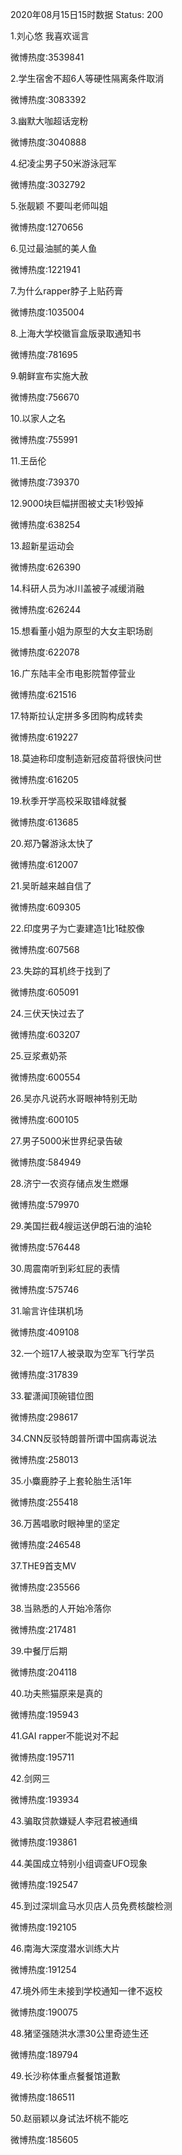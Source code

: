 2020年08月15日15时数据
Status: 200

1.刘心悠 我喜欢谣言

微博热度:3539841

2.学生宿舍不超6人等硬性隔离条件取消

微博热度:3083392

3.幽默大咖超话宠粉

微博热度:3040888

4.纪凌尘男子50米游泳冠军

微博热度:3032792

5.张靓颖 不要叫老师叫姐

微博热度:1270656

6.见过最油腻的美人鱼

微博热度:1221941

7.为什么rapper脖子上贴药膏

微博热度:1035004

8.上海大学校徽盲盒版录取通知书

微博热度:781695

9.朝鲜宣布实施大赦

微博热度:756670

10.以家人之名

微博热度:755991

11.王岳伦

微博热度:739370

12.9000块巨幅拼图被丈夫1秒毁掉

微博热度:638254

13.超新星运动会

微博热度:626390

14.科研人员为冰川盖被子减缓消融

微博热度:626244

15.想看董小姐为原型的大女主职场剧

微博热度:622078

16.广东陆丰全市电影院暂停营业

微博热度:621516

17.特斯拉认定拼多多团购构成转卖

微博热度:619227

18.莫迪称印度制造新冠疫苗将很快问世

微博热度:616205

19.秋季开学高校采取错峰就餐

微博热度:613685

20.郑乃馨游泳太快了

微博热度:612007

21.吴昕越来越自信了

微博热度:609305

22.印度男子为亡妻建造1比1硅胶像

微博热度:607568

23.失踪的耳机终于找到了

微博热度:605091

24.三伏天快过去了

微博热度:603207

25.豆浆煮奶茶

微博热度:600554

26.吴亦凡说药水哥眼神特别无助

微博热度:600105

27.男子5000米世界纪录告破

微博热度:584949

28.济宁一农资存储点发生燃爆

微博热度:579970

29.美国拦截4艘运送伊朗石油的油轮

微博热度:576448

30.周震南听到彩虹屁的表情

微博热度:575746

31.喻言许佳琪机场

微博热度:409108

32.一个班17人被录取为空军飞行学员

微博热度:317839

33.翟潇闻顶碗错位图

微博热度:298617

34.CNN反驳特朗普所谓中国病毒说法

微博热度:258013

35.小麋鹿脖子上套轮胎生活1年

微博热度:255418

36.万茜唱歌时眼神里的坚定

微博热度:246548

37.THE9首支MV

微博热度:235566

38.当熟悉的人开始冷落你

微博热度:217481

39.中餐厅后期

微博热度:204118

40.功夫熊猫原来是真的

微博热度:195943

41.GAI rapper不能说对不起

微博热度:195711

42.剑网三

微博热度:193934

43.骗取贷款嫌疑人李冠君被通缉

微博热度:193861

44.美国成立特别小组调查UFO现象

微博热度:192547

45.到过深圳盒马水贝店人员免费核酸检测

微博热度:192105

46.南海大深度潜水训练大片

微博热度:191254

47.境外师生未接到学校通知一律不返校

微博热度:190075

48.猪坚强随洪水漂30公里奇迹生还

微博热度:189794

49.长沙称体重点餐餐馆道歉

微博热度:186511

50.赵丽颖以身试法坏桃不能吃

微博热度:185605

